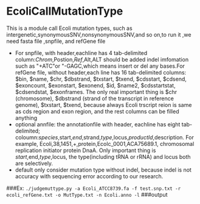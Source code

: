 # EcoliCallMutationType
This is a module call Ecoli mutation types, such as intergenetic,synonymousSNV,nonsynonymousSNV,and so on,to run it ,we need fasta file ,snpfile, and refGene file

* For snpfile, with header,eachline has 4 tab-delimited column:$Chrom,$Postion,$Ref,$Alt,ALT should be added indel imfomation such as "+ATC"or "-GAGC,which means insert or del any bases.For refGene file, without header,each line has 16 tab-delimited columns: $bin, $name, $chr, $dbstrand, $txstart, $txend, $cdsstart, $cdsend, $exoncount, $exonstart, $exonend, $id, $name2, $cdsstartstat, $cdsendstat, $exonframes. The only real important thing is $chr (chromosome), $dbstrand (strand of the transcript in reference genome), $txstart, $txend, because always Ecoli trscript reion is same as cds region and exon region, and the rest columns can be filled anything
* optional annfile: the annotationfile with header, eachline has eight tab-delimited; coloumn:$species,$start,$end,$strand,$type,$locus,$productId,$description. For example, Ecoli,38,1451,+,protein,Ecolc_0001,ACA75689.1, chromosomal replication initiator protein DnaA. Only important thing is $start,$end,$type,$locus, the type(including tRNA or rRNA) and locus both are selectively.
* default only consider mutation type without indel, because indel is not accuracy with sequencing error according to our research.


###Ex:
```./judgemuttype.py -a Ecoli_ATCC8739.fa -f test.snp.txt -r ecoli_refGene.txt -o MutType.txt -n Ecoli.anno -l```
###output
